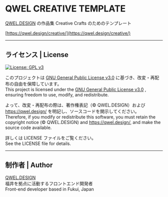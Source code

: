 # QWEL CREATIVE TEMPLATE

[QWEL.DESIGN](https://qwel.design/) の作品集 Creative Crafts のためのテンプレート

[https://qwel.design/creative/](https://qwel.design/creative/)

---

## ライセンス | License

[![License: GPL v3](https://img.shields.io/badge/License-GPLv3-blue.svg)](https://www.gnu.org/licenses/gpl-3.0.html)  

このプロジェクトは [GNU General Public License v3.0](https://www.gnu.org/licenses/gpl-3.0.html) に基づき、改変・再配布の自由を保障しています。  
This project is licensed under the [GNU General Public License v3.0](https://www.gnu.org/licenses/gpl-3.0.html) , ensuring freedom to use, modify, and redistribute.  

よって、改変・再配布の際は、著作権表記（© QWEL.DESIGN）および https://qwel.design/ を明記し、ソースコードを開示してください。  
Therefore, if you modify or redistribute this software, you must retain the copyright notice (© QWEL.DESIGN) and https://qwel.design/, and make the source code available.  

詳しくは LICENSE ファイルをご覧ください。  
See the LICENSE file for details.  

---

## 制作者 | Author

[QWEL.DESIGN](https://qwel.design)  
福井を拠点に活動するフロントエンド開発者  
Front-end developer based in Fukui, Japan  
